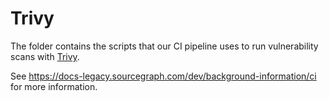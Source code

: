 # Trivy

The folder contains the scripts that our CI pipeline uses to run vulnerability scans with [Trivy](https://aquasecurity.github.io/trivy/).

See https://docs-legacy.sourcegraph.com/dev/background-information/ci for more information.
